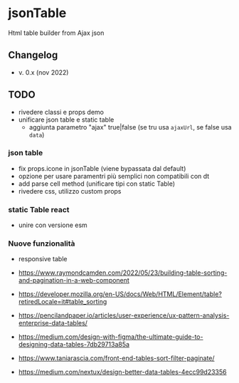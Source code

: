 # jsonTable
Html table builder from Ajax json


## Changelog

* v. 0.x (nov 2022)

## TODO

* rivedere classi e props demo
* unificare json table e static table
  * aggiunta parametro "ajax" true|false (se tru usa `ajaxUrl`, se false usa `data`)

### json table
* fix props.icone in jsonTable (viene bypassata dal default)
* opzione per usare paramentri più semplici non compatibili con dt
* add parse cell method (unificare tipi con static Table)
* rivedere css, utilizzo custom props


### static Table react
* unire con versione esm


### Nuove funzionalità
* responsive table

* https://www.raymondcamden.com/2022/05/23/building-table-sorting-and-pagination-in-a-web-component
* https://developer.mozilla.org/en-US/docs/Web/HTML/Element/table?retiredLocale=it#table_sorting
* https://pencilandpaper.io/articles/user-experience/ux-pattern-analysis-enterprise-data-tables/
* https://medium.com/design-with-figma/the-ultimate-guide-to-designing-data-tables-7db29713a85a
* https://www.taniarascia.com/front-end-tables-sort-filter-paginate/
* https://medium.com/nextux/design-better-data-tables-4ecc99d23356
